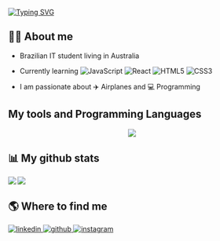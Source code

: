 [![Typing SVG](https://readme-typing-svg.demolab.com?font=Fira+Code&size=26&color=F701F1&width=435&lines=Hello+there!+I'm+Amanda+)](https://git.io/typing-svg)

## :woman_technologist: About me
* Brazilian IT student living in Australia
* Currently learning
![JavaScript](https://img.shields.io/badge/javascript-%23323330.svg?style=for-the-badge&logo=javascript&logoColor=%23F7DF1E) 
![React](https://img.shields.io/badge/react-%2320232a.svg?style=for-the-badge&logo=react&logoColor=%2361DAFB) 
![HTML5](https://img.shields.io/badge/html5-%23E34F26.svg?style=for-the-badge&logo=html5&logoColor=white) 
![CSS3](https://img.shields.io/badge/css3-%231572B6.svg?style=for-the-badge&logo=css3&logoColor=white)

* I am passionate about :airplane: Airplanes and :computer: Programming

## My tools and Programming Languages
<p align="center">
  <a href="https://skillicons.dev">
    <img src="https://skillicons.dev/icons?i=bootstrap,html,css,rails,vscode&theme=dark" />
  </a>
</p>

## :bar_chart: My github stats
<a href="https://github.com/amkimberly/github-readme-stats">
  <img align="left" src="https://github-readme-stats.vercel.app/api?username=amkimberly&theme=synthwave&card_width=400" />
</a>
<a href="https://git.io/streak-stats">
  <img align="center" src="https://streak-stats.demolab.com?user=amkimberly&theme=synthwave&card_width=400" />
</a>

## :earth_americas: Where to find me
<div align="leading">
  <a href="https://www.linkedin.com/in/amkimberly/">
  <img src=https://img.shields.io/badge/linkedin-%231E77B5.svg?&style=for-the-badge&logo=linkedin&logoColor=white alt=linkedin style="margin-bottom: 10px;" />
  </a>
  <a href="https://github.com/amkimberly">
  <img src=https://img.shields.io/badge/github-%2324292e.svg?&style=for-the-badge&logo=github&logoColor=white alt=github style="margin-bottom: 5px;" />
  </a>
  <a href="https://instagram.com/amkimberly">
  <img src=https://img.shields.io/badge/instagram-%23000000.svg?&style=for-the-badge&logo=instagram&logoColor=white alt=instagram style="margin-bottom: 5px;" />
  </a>
</div>
<br/>

